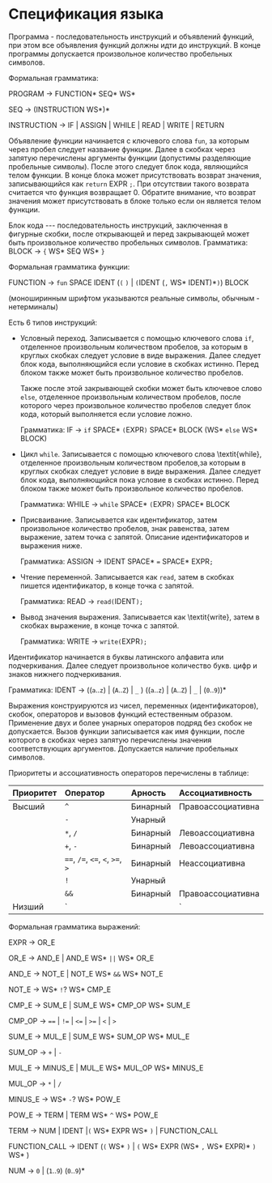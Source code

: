 # Спецификация языка

Программа - последовательность инструкций и объявлений функций, при этом все объявления функций
должны идти до инструкций. В конце программы допускается произвольное количество пробельных символов.

Формальная грамматика:

PROGRAM -> FUNCTION* SEQ* WS*

SEQ -> (INSTRUCTION WS*)*

INSTRUCTION -> IF | ASSIGN | WHILE | READ | WRITE | RETURN

Объявление функции начинается с ключевого слова `fun`, за которым через пробел следует название функции.
Далее в скобках через запятую перечислены аргументы функции (допустимы разделяющие пробельные символы).
После этого следует блок кода, являющийся телом функции. В конце блока может присутствовать
возврат значения, записывающийся как `return` EXPR `;`. При отсутствии такого возврата
считается что функция возвращает 0. Обратите внимание, что возврат значения может присутствовать
в блоке только если он является телом функции.

Блок кода --- последовательность инструкций, заключенная в фигурные скобки, после
открывающей и перед закрывающей может быть произвольное количество пробельных символов.
Грамматика: BLOCK -> `{` WS* SEQ WS* `}`

Формальная грамматика функции:

FUNCTION -> `fun` SPACE IDENT (`(` `)` | `(`IDENT (`,` WS* IDENT)*`)`) BLOCK

(моноширинным шрифтом указываются реальные символы, обычным - нетерминалы)

Есть 6 типов инструкций:

- Условный переход. Записывается с помощью ключевого слова `if`, отделенное
  произвольным количеством пробелов, за которым в круглых
  скобках следует условие в виде выражения. Далее следует блок кода, выполняющийся если условие
  в скобках истинно. Перед блоком также может быть произвольное количество пробелов.

  Также после этой закрывающей скобки может быть ключевое слово `else`, отделенное
  произвольным количеством пробелов, после которого через произвольное количество пробелов
  следует блок кода, который выполняется если условие ложно.

  Грамматика: IF -> `if` SPACE* `(`EXPR`)` SPACE* BLOCK (WS* `else` WS* BLOCK)

- Цикл `while`. Записывается с помощью ключевого слова \textit{while}, отделенное
  произвольным количеством пробелов,за которым в круглых
  скобках следует условие в виде выражения. Далее следует блок кода, выполняющийся пока условие
  в скобках истинно. Перед блоком также может быть произвольное количество пробелов.

  Грамматика: WHILE -> `while` SPACE* `(`EXPR`)` SPACE* BLOCK

- Присваивание. Записывается как идентификатор, затем произвольное количество пробелов, знак
  равенства, затем выражение, затем точка с запятой. Описание идентификаторов и выражения ниже.

  Грамматика: ASSIGN -> IDENT SPACE* `=` SPACE* EXPR`;`

- Чтение переменной. Записывается как `read`, затем в скобках пишется идентификатор, в
  конце точка с запятой.

  Грамматика: READ -> `read(`IDENT`);`

- Вывод значения выражения. Записывается как \textit{write}, затем в скобках выражение, в
  конце точка с запятой.

  Грамматика: WRITE -> `write(`EXPR`);`


Идентификатор начинается в буквы латинского алфавита или подчеркивания.
Далее следует произвольное количество букв. цифр и знаков нижнего подчеркивания.

Грамматика: IDENT -> ((`a`..`z`) | (`A`..`Z`) | `_` ) ((`a`..`z`) | (`A`..`Z`) | `_` | (`0`..`9`))*

Выражения конструируются из чисел, переменных (идентификаторов), скобок, операторов и вызовов
функций естественным образом. Применение двух и более унарных операторов подряд без скобок не
допускается. Вызов функции записывается как имя функции, после которого в скобках через запятую
перечислены значения соответствующих аргументов. Допускается наличие пробельных символов.

Приоритеты и ассоциативность операторов перечислены в таблице:

| Приоритет | Оператор                         | Арность  | Ассоциативность   |
| :-------- | :------------------------------- | :------- | :---------------- |
| Высший    | `^`                              | Бинарный | Правоассоциативна |
|           | `-`                              | Унарный  |                   |
|           | `*`, `/`                         | Бинарный | Левоассоциативна  |
|           | `+`, `-`                         | Бинарный | Левоассоциативна  |
|           | `==`, `/=`, `<=`, `<`, `>=`, `>` | Бинарный | Неассоциативна    |
|           | `!`                              | Унарный  |                   |
|           | `&&`                             | Бинарный | Правоассоциативна |
| Низший    | `||`                             | Бинарный | Правоассоциативна |

Формальная грамматика выражений:

EXPR -> OR_E

OR_E -> AND_E | AND_E WS* `||` WS* OR_E

AND_E -> NOT_E | NOT_E WS* `&&` WS* NOT_E

NOT_E -> WS* `!`? WS* CMP_E

CMP_E -> SUM_E | SUM_E WS* CMP_OP WS* SUM_E

CMP_OP -> `==` | `!=` | `<=` | `>=` | `<` | `>`

SUM_E -> MUL_E | SUM_E WS* SUM_OP WS* MUL_E

SUM_OP -> `+` | `-`

MUL_E -> MINUS_E | MUL_E WS* MUL_OP WS* MINUS_E

MUL_OP -> `*` | `/`

MINUS_E -> WS* `-`? WS* POW_E

POW_E -> TERM | TERM WS* `^` WS* POW_E

TERM -> NUM | IDENT |`(` WS* EXPR WS* `)` | FUNCTION_CALL

FUNCTION_CALL -> IDENT (`(` WS* `)` | `(` WS* EXPR (WS* `,` WS* EXPR)* `)`  WS* )

NUM -> `0` | (`1`..`9`) (`0`..`9`)*
